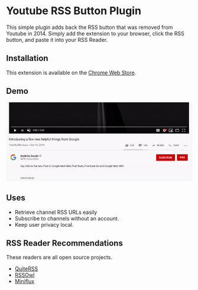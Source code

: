 
# Youtube RSS Button Plugin
This simple plugin adds back the RSS button that was removed from Youtube in 2014.  Simply add the extension to your browser, click the RSS button, and paste it into your RSS Reader.

## Installation
This extension is available on the [Chrome Web Store](https://chrome.google.com/webstore/detail/youtube-rss/cmkhdimgaondkfghelifknnpicdajeim).

## Demo
<p align="center">
  <img src="https://raw.githubusercontent.com/DeGrandis/Youtube-rss-chrome-plugin/master/screenshots/pluginAnimation2.gif">
</p>

## Uses

 - Retrieve channel RSS URLs easily
 - Subscribe to channels without an account.
 - Keep user privacy local.

## RSS Reader Recommendations
These readers are all open source projects.

 - [QuiteRSS](https://quiterss.org/)
 - [RSSOwl](http://www.rssowl.org/)
 - [Miniflux](https://miniflux.app/)
